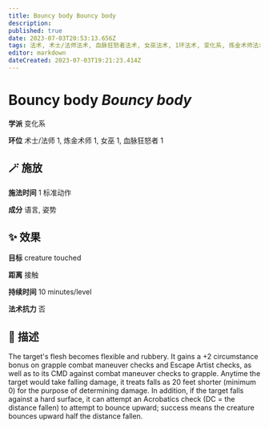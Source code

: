 ```yaml
---
title: Bouncy body Bouncy body
description: 
published: true
date: 2023-07-03T20:53:13.656Z
tags: 法术, 术士/法师法术, 血脉狂怒者法术, 女巫法术, 1环法术, 变化系, 炼金术师法术
editor: markdown
dateCreated: 2023-07-03T19:21:23.414Z
---
```


# **Bouncy body** *Bouncy body*

**学派** 变化系 

**环位** 术士/法师 1, 炼金术师 1, 女巫 1, 血脉狂怒者 1

## 🪄 施放

**施法时间** 1 标准动作

**成分** 语言, 姿势

## ✨ 效果 

**目标** creature touched 

**距离** 接触  

**持续时间** 10 minutes/level 

**法术抗力** 否

## 📖 描述

The target's flesh becomes flexible and rubbery. It gains a +2 circumstance bonus on grapple combat maneuver checks and Escape Artist checks, as well as to its CMD against combat maneuver checks to grapple. Anytime the target would take falling damage, it treats falls as 20 feet shorter (minimum 0) for the purpose of determining damage. In addition, if the target falls against a hard surface, it can attempt an Acrobatics check (DC = the distance fallen) to attempt to bounce upward; success means the creature bounces upward half the distance fallen.
    